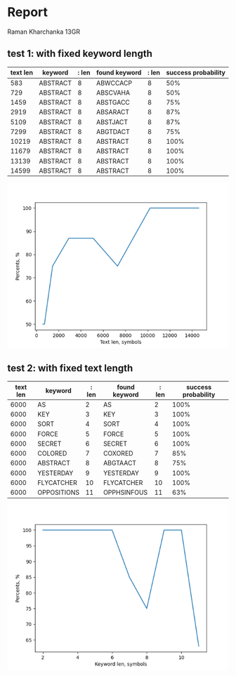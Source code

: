 # Report
Raman Kharchanka 13GR
## test 1: with fixed keyword length
text len|keyword|: len|found keyword|: len|success probability
---|---|---|---|---|---
583|ABSTRACT|8|ABWCCACP|8|50%
729|ABSTRACT|8|ABSCVAHA|8|50%
1459|ABSTRACT|8|ABSTGACC|8|75%
2919|ABSTRACT|8|ABSARACT|8|87%
5109|ABSTRACT|8|ABSTJACT|8|87%
7299|ABSTRACT|8|ABGTDACT|8|75%
10219|ABSTRACT|8|ABSTRACT|8|100%
11679|ABSTRACT|8|ABSTRACT|8|100%
13139|ABSTRACT|8|ABSTRACT|8|100%
14599|ABSTRACT|8|ABSTRACT|8|100%

![test1](./images/test1.png)
## test 2: with fixed text length
text len|keyword|: len|found keyword|: len|success probability
---|---|---|---|---|---
6000|AS|2|AS|2|100%
6000|KEY|3|KEY|3|100%
6000|SORT|4|SORT|4|100%
6000|FORCE|5|FORCE|5|100%
6000|SECRET|6|SECRET|6|100%
6000|COLORED|7|COXORED|7|85%
6000|ABSTRACT|8|ABGTAACT|8|75%
6000|YESTERDAY|9|YESTERDAY|9|100%
6000|FLYCATCHER|10|FLYCATCHER|10|100%
6000|OPPOSITIONS|11|OPPHSINFOUS|11|63%

![test2](./images/test2.png)
